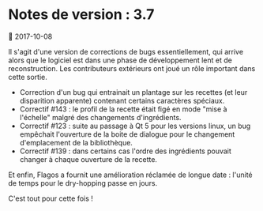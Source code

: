 # Notes de version : 3.7

:date: 2017-10-08


Il s'agit d'une version de corrections de bugs essentiellement, qui arrive alors que le logiciel est dans une phase de développement lent et de reconstruction.
Les contributeurs extérieurs ont joué un rôle important dans cette sortie.

* Correction d'un bug qui entrainait un plantage sur les recettes  (et leur disparition apparente) contenant certains caractères spéciaux.
* Correctif #143 : le profil de la recette était figé en mode "mise à l'échelle" malgré des changements d'ingrédients.
* Correctif #123 : suite au passage à Qt 5 pour les versions linux, un bug empêchait l'ouverture de la boite de dialogue pour le changement d'emplacement de la bibliothèque.
* Correctif #139 : dans certains cas l'ordre des ingrédients pouvait changer à chaque ouverture de la recette.


Et enfin, Flagos a fournit une amélioration réclamée de longue date : l'unité de temps pour le dry-hopping passe en jours.

C'est tout pour cette fois ! 